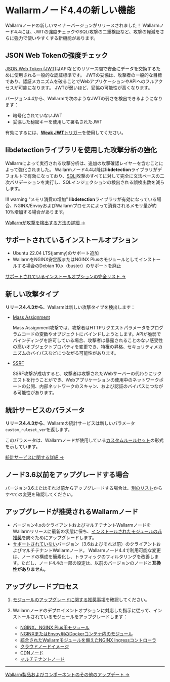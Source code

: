 # Wallarmノード4.4の新しい機能

Wallarmノードの新しいマイナーバージョンがリリースされました！ Wallarmノード4.4には、JWTの強度チェックやSQLi攻撃の二重検証など、攻撃の軽減をさらに強力で使いやすくする新機能があります。

## JSON Web Tokenの強度チェック

[JSON Web Token (JWT)](https://jwt.io/)はAPIなどのリソース間で安全にデータを交換するために使用される一般的な認証標準です。 JWTの妥協は、攻撃者の一般的な目標であり、認証メカニズムを破ることでWebアプリケーションやAPIへのフルアクセスが可能になります。 JWTが弱いほど、妥協の可能性が高くなります。

バージョン4.4から、Wallarmで次のようなJWTの弱さを検出できるようになります：

* 暗号化されていないJWT
* 妥協した秘密キーを使用して署名されたJWT

有効にするには、[**Weak JWT**トリガー](../user-guides/triggers/trigger-examples.md#detect-weak-jwts)を使用してください。

## libdetectionライブラリを使用した攻撃分析の強化

Wallarmによって実行される攻撃分析は、追加の攻撃確認レイヤーを含むことによって強化されました。 Wallarmノード4.4以降は**libdetection**ライブラリがデフォルトで有効になっており、[SQLi](../attacks-vulns-list.md#sql-injection)攻撃のすべてに対して完全に文法ベースの二次バリデーションを実行し、SQLインジェクションの検出される誤検出数を減らします。

!!! warning "メモリ消費の増加"
    **libdetection**ライブラリが有効になっている場合、NGINX/EnvoyおよびWallarmプロセスによって消費されるメモリ量が約10%増加する場合があります。

[Wallarmが攻撃を検出する方法の詳細 →](../about-wallarm/protecting-against-attacks.md)

## サポートされているインストールオプション

* Ubuntu 22.04 LTS(jammy)のサポート追加
* WallarmをNGINX安定版またはNGINX Plusのモジュールとしてインストールする場合のDebian 10.x（buster）のサポートを廃止

[サポートされているインストールオプションの完全リスト →](../installation/supported-deployment-options.md)

## 新しい攻撃タイプ

**リリース4.4.3から**、Wallarmは新しい攻撃タイプを検出します：

* [Mass Assignment](../attacks-vulns-list.md#mass-assignment)

    Mass Assignment攻撃では、攻撃者はHTTPリクエストパラメータをプログラムコードの変数やオブジェクトにバインドしようとします。APIが脆弱でバインディングを許可している場合、攻撃者は暴露されることのない感受性の高いオブジェクトプロパティを変更でき、特権の昇格、セキュリティメカニズムのバイパスなどにつながる可能性があります。
* [SSRF](../attacks-vulns-list.md#serverside-request-forgery-ssrf)

    SSRF攻撃が成功すると、攻撃者は攻撃されたWebサーバーの代わりにリクエストを行うことができ、Webアプリケーションの使用中のネットワークポートの公開、内部ネットワークのスキャン、および認証のバイパスにつながる可能性があります。

## 統計サービスのパラメータ

**リリース4.4.3から**、Wallarmの統計サービスは新しいパラメータ`custom_ruleset_ver`を返します。

このパラメータは、Wallarmノードが使用している[カスタムルールセット](../glossary-en.md#custom-ruleset-the-former-term-is-lom)の形式を示しています。

[統計サービスに関する詳細 →](../admin-en/configure-statistics-service.md)

## ノード3.6以前をアップグレードする場合

バージョン3.6またはそれ以前からアップグレードする場合は、[別のリスト](older-versions/what-is-new.md)からすべての変更を確認してください。

## アップグレードが推奨されるWallarmノード

* バージョン4.xのクライアントおよびマルチテナントWallarmノードをWallarmリリースに最新の状態に保ち、[インストールされたモジュールの非推奨](versioning-policy.md#version-support)を防ぐためにアップグレードします。
* [サポートされていない](versioning-policy.md#version-list)バージョン（3.6およびそれ以前）のクライアントおよびマルチテナントWallarmノード。 Wallarmノード4.4で利用可能な変更は、ノードの構成を簡素化し、トラフィックのフィルタリングを改善します。ただし、ノード4.4の一部の設定は、以前のバージョンのノードと**互換性がありません**。

## アップグレードプロセス

1. [モジュールのアップグレードに関する推奨事項](general-recommendations.md)を確認してください。
2. Wallarmノードのデプロイメントオプションに対応した指示に従って、インストールされているモジュールをアップグレードします：

      * [NGINX、NGINX Plus用モジュール](nginx-modules.md)
      * [NGINXまたはEnvoy用のDockerコンテナ内のモジュール](docker-container.md)
      * [統合されたWallarmモジュールを備えたNGINX Ingressコントローラ](ingress-controller.md)
      * [クラウドノードイメージ](cloud-image.md)
      * [CDNノード](cdn-node.md)
      * [マルチテナントノード](multi-tenant.md)

----------

[Wallarm製品およびコンポーネントのその他のアップデート →](https://changelog.wallarm.com/)